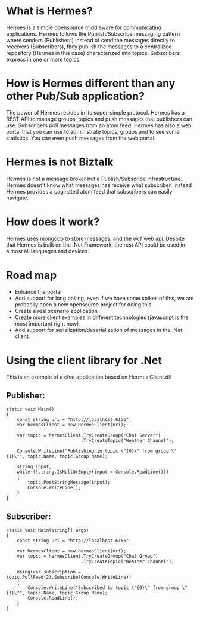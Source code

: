 What is Hermes?
===============

Hermes is a simple opensource middleware for communicating applications. Hermes follows the Publish/Subscribe messaging pattern where senders (Publishers) instead of send the messages directly to receivers (Subscribers), they publish the messages to a centralized repository (Hermes in this case) characterized into topics. Subscribers express in one or more topics.

How is Hermes different than any other Pub/Sub application?
===========================================================
The power of Hermes resides in its super-simple protocol. Hermes has a REST API to manage groups, topics and push messages that publishers can use. Subscribers poll messages from an atom feed.
Hermes has also a web portal that you can use to administrate topics, groups and to see some statistics. You can even push messages from the web portal.

Hermes is not Biztalk
=====================
Hermes is not a message broker but a Publish/Subscribe infrastructure. Hermes doesn't know what messages has receive what subscriber. Instead Hermes provides a paginated atom feed that subscribers can easily navigate. 

How does it work?
=================
Hermes uses mongodb to store messages, and the wcf web api. Despite that Hermes is built on the .Net Framework, the rest API could be used in almost all languages and devices.

Road map
========
*	Enhance the portal
*	Add support for long polling; even if we have some spikes of this, we are probabily open a new opensource project for doing this.
*	Create a real scenario application
*	Create more client examples in different technologies (javascript is the most important right now)
*	Add support for serialization/deserialization of messages in the .Net client.


Using the client library for .Net
=================================

This is an example of a chat application based on Hermes.Client.dll

Publisher:
----------
	static void Main()
	{
		const string uri = "http://localhost:6156";
		var hermesClient = new HermesClient(uri);

		var topic = hermesClient.TryCreateGroup("Chat Server")
								.TryCreateTopic("Weather Channel");

		Console.WriteLine("Publishing in topic \"{0}\" from group \"{1}\"", topic.Name, topic.Group.Name);
		
		string input;
		while (!string.IsNullOrEmpty(input = Console.ReadLine()))
		{
			topic.PostStringMessage(input);
			Console.WriteLine();
		}
	}

Subscriber:
-----------
	static void Main(string[] args)
	{
		const string uri = "http://localhost:6156";
		
		var hermesClient = new HermesClient(uri);
		var topic = hermesClient.TryCreateGroup("Chat Group")
								.TryCreateTopic("Weather Channel");
								
		using(var subscription = topic.PollFeed(2).Subscribe(Console.WriteLine))
		{
			Console.WriteLine("Subscribed to topic \"{0}\" from group \"{1}\"", topic.Name, topic.Group.Name);
			Console.ReadLine();
		}
	}

